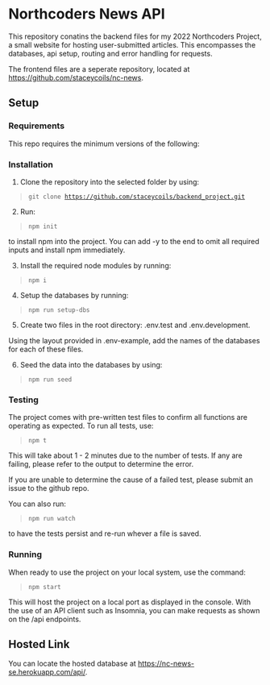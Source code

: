 # Northcoders News API

This repository conatins the backend files for my 2022 Northcoders Project, a small website for hosting user-submitted articles. This encompasses the databases, api setup, routing and error handling for requests.

The frontend files are a seperate repository, located at https://github.com/staceycoils/nc-news.

## Setup

### Requirements

This repo requires the minimum versions of the following:

### Installation

1) Clone the repository into the selected folder by using: <br>
> <code>git clone https://github.com/staceycoils/backend_project.git</code>

2) Run:
> <code>npm init</code>

to install npm into the project. You can add -y to the end to omit all required inputs and install npm immediately.

3) Install the required node modules by running:
> <code>npm i</code>

4) Setup the databases by running:
> <code>npm run setup-dbs</code>

5) Create two files in the root directory: .env.test and .env.development.

Using the layout provided in .env-example, add the names of the databases for each of these files.

6) Seed the data into the databases by using:
> <code>npm run seed</code>

### Testing

The project comes with pre-written test files to confirm all functions are operating as expected. To run all tests, use:
> <code>npm t</code>

This will take about 1 - 2 minutes due to the number of tests. If any are failing, please refer to the output to determine the error.

If you are unable to determine the cause of a failed test, please submit an issue to the github repo.

You can also run:
> <code>npm run watch</code>

to have the tests persist and re-run whever a file is saved.

### Running

When ready to use the project on your local system, use the command:
> <code>npm start</code>

This will host the project on a local port as displayed in the console. With the use of an API client such as Insomnia, you can make requests as shown on the /api endpoints.

## Hosted Link

You can locate the hosted database at https://nc-news-se.herokuapp.com/api/.